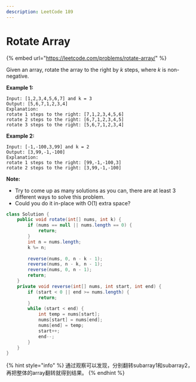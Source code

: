 ```yaml
---
description: LeetCode 189
---
```


# Rotate Array

{% embed url="https://leetcode.com/problems/rotate-array/" %}

Given an array, rotate the array to the right by _k_ steps, where _k_ is non-negative.

**Example 1:**

```
Input: [1,2,3,4,5,6,7] and k = 3
Output: [5,6,7,1,2,3,4]
Explanation:
rotate 1 steps to the right: [7,1,2,3,4,5,6]
rotate 2 steps to the right: [6,7,1,2,3,4,5]
rotate 3 steps to the right: [5,6,7,1,2,3,4]
```

**Example 2:**

```
Input: [-1,-100,3,99] and k = 2
Output: [3,99,-1,-100]
Explanation: 
rotate 1 steps to the right: [99,-1,-100,3]
rotate 2 steps to the right: [3,99,-1,-100]
```

**Note:**

* Try to come up as many solutions as you can, there are at least 3 different ways to solve this problem.
* Could you do it in-place with O(1) extra space?

```java
class Solution {
    public void rotate(int[] nums, int k) {
        if (nums == null || nums.length == 0) {
            return;
        }
        int n = nums.length;
        k %= n;
        
        reverse(nums, 0, n - k - 1);
        reverse(nums, n - k, n - 1);
        reverse(nums, 0, n - 1);
        return;
    }
    private void reverse(int[] nums, int start, int end) {
        if (start < 0 || end >= nums.length) {
            return;
        }
        while (start < end) {
            int temp = nums[start];
            nums[start] = nums[end];
            nums[end] = temp;
            start++;
            end--;
        }
    }
}
```

{% hint style="info" %}
通过观察可以发现，分别翻转subarray1和subarray2，再把整体的array翻转就得到结果。
{% endhint %}

